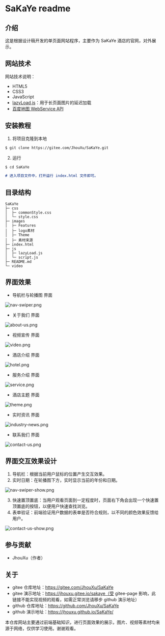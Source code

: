 # SaKaYe readme

## 介绍

这是根据设计稿开发的单页面网站程序，主要作为 SaKaYe 酒店的官网，对外展示。

## 网站技术

网站技术说明：

- HTML5
- CSS3
- JavaScript
- [lazyLoad.js](https://github.com/verlok/vanilla-lazyload)：用于长页面图片的延迟加载
- [百度地图 WebService API](https://lbsyun.baidu.com/)

## 安装教程

1. 将项目克隆到本地

```md
$ git clone https://gitee.com/JhouXu/SaKaYe.git
```

2. 运行

```md
$ cd SaKaYe

# 进入项目文件中，打开运行 index.html 文件即可。
```

## 目录结构

```
SaKaYe
├─ css
│  ├─ commonStyle.css
│  └─ style.css
├─ images
│  ├─ Features
│  ├─ logo素材
│  ├─ Theme
│  ├─ 素材来源
├─ index.html
├─ js
│  ├─ lazyLoad.js
│  └─ script.js
├─ README.md
└─ video
```

## 界面效果

- 导航栏与轮播图 界面

![nav-swiper.png](https://i.loli.net/2021/06/11/i7g6PDcaNYslTwE.png)

- 关于我们 界面

![about-us.png](https://i.loli.net/2021/06/11/4ehFxjTwW3ti1c5.png)

- 视频宣传 界面

![video.png](https://i.loli.net/2021/06/11/ATkzecLowNCfy9F.png)

- 酒店介绍 界面

![hotel.png](https://i.loli.net/2021/06/11/K7VMbmOWdw23YRI.png)

- 服务介绍 界面

![service.png](https://i.loli.net/2021/06/11/BKCW3l4dNR8GQ7z.png)

- 酒店主题 界面

![theme.png](https://i.loli.net/2021/06/11/KWTlEeQfmg7Da5C.png)

- 实时资讯 界面

![industry-news.png](https://i.loli.net/2021/06/11/cA3yFBTsDRY14wJ.png)

- 联系我们 界面

![contact-us.png](https://i.loli.net/2021/06/11/N1MGOhiYsqAFeKQ.png)

## 界面交互效果设计

1. 导航栏：根据当前用户鼠标的位置产生交互效果。
2. 实时日期：在轮播图下方，实时显示当前的年份和日期。

![nav-swiper-show.png](https://i.loli.net/2021/06/11/A9JqrlxR7KFfEaQ.png)

3. 快速置顶置底：当用户观看页面到一定程度时，页面右下角会出现一个快速置顶置底的按钮，以便用户快速查找浏览。
4. 表单验证：前端验证用户数据的表单是否符合规则，以不同的颜色效果反馈给用户。

![contact-us-show.png](https://i.loli.net/2021/06/11/pEnBQM5CUtJG43s.png)

## 参与贡献

- JhouXu（作者）

## 关于

- gitee 仓库地址：https://gitee.com/JhouXu/SaKaYe
- gitee 演示地址：https://jhouxu.gitee.io/sakaye（受 gitee-page 影响，此链接不能实现视频的观看，如需正常浏览请移步 github 演示地址）
- github 仓库地址：https://github.com/JhouXu/SaKaYe
- github 演示地址：https://jhouxu.github.io/SaKaYe/

本仓库网站主要通过前端基础知识，进行页面效果的展示，图片、视频等素材均来源于网络，仅供学习使用。谢谢观看。
